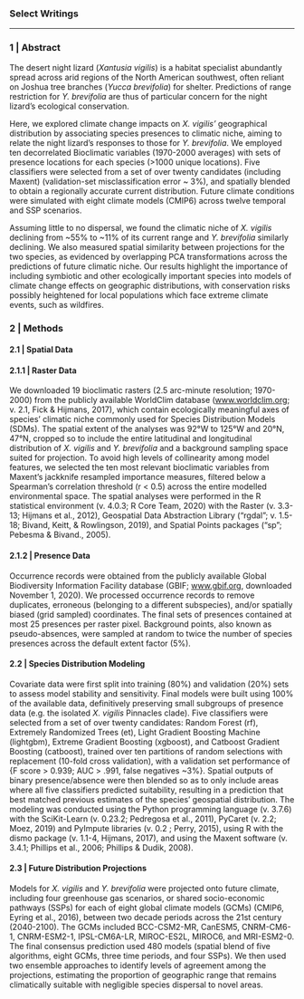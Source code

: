 ### Select Writings

---

### 1 | Abstract
The desert night lizard (*Xantusia vigilis*) is a habitat specialist abundantly spread across arid regions of the North American southwest, often reliant on Joshua tree branches (*Yucca brevifolia*) for shelter. Predictions of range restriction for *Y. brevifolia* are thus of particular concern for the night lizard’s ecological conservation. 

Here, we explored climate change impacts on *X. vigilis’* geographical distribution by associating species presences to climatic niche, aiming to relate the night lizard’s responses to those for *Y. brevifolia*. We employed ten decorrelated Bioclimatic variables (1970-2000 averages) with sets of presence locations for each species (>1000 unique locations). Five classifiers were selected from a set of over twenty candidates (including Maxent) (validation-set misclassification error ~ 3%), and spatially blended to obtain a regionally accurate current distribution. Future climate conditions were simulated with eight climate models (CMIP6) across twelve temporal and SSP scenarios. 

Assuming little to no dispersal, we found the climatic niche of *X. vigilis* declining from ~55% to ~11% of its current range and *Y. brevifolia* similarly declining. We also measured spatial similarity between projections for the two species, as evidenced by overlapping PCA transformations across the predictions of future climatic niche. Our results highlight the importance of including symbiotic and other ecologically important species into models of climate change effects on geographic distributions, with conservation risks possibly heightened for local populations which face extreme climate events, such as wildfires.

### 2 | Methods

#### 2.1 | Spatial Data 
				
#### 2.1.1 | Raster Data
We downloaded 19 bioclimatic rasters (2.5 arc-minute resolution; 1970-2000) from the publicly available WorldClim database (www.worldclim.org; v. 2.1, Fick & Hijmans, 2017), which contain ecologically meaningful axes of species’ climatic niche commonly used for Species Distribution Models (SDMs). The spatial extent of the analyses was 92°W to 125°W and 20°N, 47°N, cropped so to include the entire latitudinal and longitudinal distribution of *X. vigilis* and *Y. brevifolia* and a background sampling space suited for projection. To avoid high levels of collinearity among model features, we selected the ten most relevant bioclimatic variables from Maxent’s jackknife resampled importance measures, filtered below a Spearman’s correlation threshold (r < 0.5) across the entire modelled environmental space. The spatial analyses were performed in the R statistical environment (v. 4.0.3; R Core Team, 2020) with the Raster (v. 3.3-13; Hijmans et al., 2012), Geospatial Data Abstraction Library (“rgdal”; v. 1.5-18; Bivand, Keitt, & Rowlingson, 2019), and Spatial Points packages (“sp”; Pebesma & Bivand., 2005).

#### 2.1.2 | Presence Data
Occurrence records were obtained from the publicly available Global Biodiversity Information Facility database (GBIF; www.gbif.org, downloaded November 1, 2020). We processed occurrence records to remove duplicates, erroneous (belonging to a different subspecies), and/or spatially biased (grid sampled) coordinates. The final sets of presences contained at most 25 presences per raster pixel. Background points, also known as pseudo-absences, were sampled at random to twice the number of species presences across the default extent factor (5%).

#### 2.2 | Species Distribution Modeling
Covariate data were first split into training (80%) and validation (20%) sets to assess model stability and sensitivity. Final models were built using 100% of the available data, definitively preserving small subgroups of presence data (e.g. the isolated *X. vigilis* Pinnacles clade). Five classifiers were selected from a set of over twenty candidates: Random Forest (rf), Extremely Randomized Trees (et), Light Gradient Boosting Machine (lightgbm), Extreme Gradient Boosting (xgboost), and Catboost Gradient Boosting (catboost), trained over ten partitions of random selections with replacement (10-fold cross validation), with a validation set performance of {F score > 0.939; AUC > .991, false negatives ~3%}. Spatial outputs of binary presence/absence were then blended so as to only include areas where all five classifiers predicted suitability, resulting in a prediction that best matched previous estimates of the species’ geospatial distribution. The modeling was conducted using the Python programming language (v. 3.7.6) with the SciKit-Learn (v. 0.23.2;  Pedregosa et al., 2011), PyCaret (v. 2.2; Moez, 2019) and PyImpute libraries (v. 0.2 ; Perry, 2015), using R with the dismo package (v. 1.1-4, Hijmans, 2017), and using the Maxent software (v. 3.4.1; Phillips et al., 2006; Phillips & Dudik, 2008).

#### 2.3 | Future Distribution Projections
Models for *X. vigilis* and *Y. brevifolia* were projected onto future climate, including four greenhouse gas scenarios, or shared socio-economic pathways (SSPs) for each of eight global climate models (GCMs) (CMIP6, Eyring et al., 2016), between two decade periods across the 21st century (2040-2100). The GCMs included BCC-CSM2-MR, CanESM5, CNRM-CM6-1, CNRM-ESM2-1, IPSL-CM6A-LR, MIROC-ES2L, MIROC6, and MRI-ESM2-0. The final consensus prediction used 480 models (spatial blend of five algorithms, eight GCMs, three time periods, and four SSPs). We then used two ensemble approaches to identify levels of agreement among the projections, estimating the proportion of geographic range that remains climatically suitable with negligible species dispersal to novel areas. 
